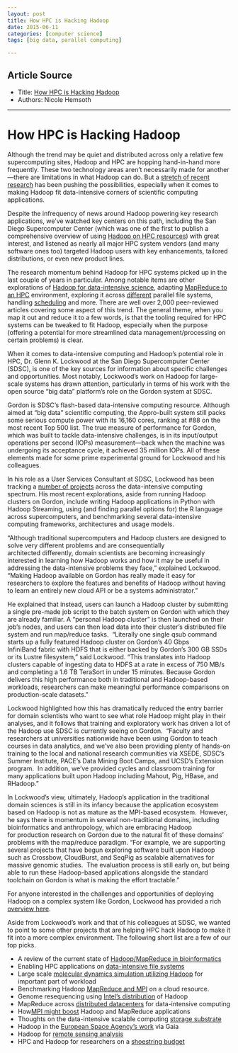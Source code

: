 ```yaml
---
layout: post
title: How HPC is Hacking Hadoop
date: 2015-06-11
categories: [computer science]
tags: [big data, parallel computing]

---
```


## Article Source
* Title: [How HPC is Hacking Hadoop](http://www.hpcwire.com/2014/02/11/hpc-hacking-hadoop/)
* Authors: Nicole Hemsoth



---

# How HPC is Hacking Hadoop

Although the trend may be quiet and distributed across only a relative
few supercomputing sites, Hadoop and HPC are hopping hand-in-hand more
frequently. These two technology areas aren’t necessarily made for
another—there are limitations in what Hadoop can do. But a [stretch of
recent
research](http://www.hpcwire.com/2014/02/14/adapting-hadoop-hpc-environments/)
has been pushing the possibilities, especially when it comes to making
Hadoop fit data-intensive corners of scientific computing applications.

Despite the infrequency of news around Hadoop powering key research
applications, we’ve watched key centers on this path, including the San
Diego Supercomputer Center (which was one of the first to publish a
comprehensive overview of using [Hadoop on HPC
resources](http://www.sdsc.edu/~allans/MyHadoop.pdf)) with great
interest, and listened as nearly all major HPC system vendors (and many
software ones too) targeted Hadoop users with key enhancements, tailored
distributions, or even new product lines.

The research momentum behind Hadoop for HPC systems picked up in the
last couple of years in particular. Among notable items are other
explorations of [Hadoop for data-intensive
science](http://ieeexplore.ieee.org/xpl/login.jsp?tp=&arnumber=6253490&url=http%3A%2F%2Fieeexplore.ieee.org%2Fxpls%2Fabs_all.jsp%3Farnumber%3D6253490),
adapting [MapReduce to an
HPC](http://ieeexplore.ieee.org/xpls/abs_all.jsp?arnumber=6076502)
environment, exploring it across
[different](http://dl.acm.org/citation.cfm?id=1713074) parallel file
systems, handling
[scheduling](http://link.springer.com/chapter/10.1007/978-3-642-32820-6_19#close)
and more. There are well over 2,000 peer-reviewed articles covering some
aspect of this trend. The general theme, when you map it out and reduce
it to a few words, is that the tooling required for HPC systems can be
tweaked to fit Hadoop, especially when the purpose (offering a potential
for more streamlined data management/processing on certain problems) is
clear.

When it comes to data-intensive computing and Hadoop’s potential role in
HPC, Dr. Glenn K. Lockwood at the San Diego Supercomputer Center (SDSC),
is one of the key sources for information about specific challenges and
opportunities. Most notably, Lockwood’s work on Hadoop for large-scale
systems has drawn attention, particularly in terms of his work with the
open source “big data” platform’s role on the Gordon system at SDSC.

Gordon is SDSC’s flash-based data-intensive computing resource. Although
aimed at “big data” scientific computing, the Appro-built system still
packs some serious compute power with its 16,160 cores, ranking at \#88
on the most recent Top 500 list. The true measure of performance for
Gordon, which was built to tackle data-intensive challenges, is in its
input/output operations per second (IOPs) measurement—back when the
machine was undergoing its acceptance cycle, it achieved 35 million
IOPs. All of these elements made for some prime experimental ground for
Lockwood and his colleagues.

In his role as a User Services Consultant at SDSC, Lockwood has been
tracking a [number of
projects](http://users.sdsc.edu/~glockwood/index.php) across the
data-intensive computing spectrum. His most recent explorations, aside
from running Hadoop clusters on Gordon, include writing Hadoop
applications in Python with Hadoop Streaming, using (and finding
parallel options for) the R language across supercomputers, and
benchmarking several data-intensive computing frameworks, architectures
and usage models.

“Although traditional supercomputers and Hadoop clusters are designed to
solve very different problems and are consequentially
architected differently, domain scientists are becoming increasingly
interested in learning how Hadoop works and how it may be useful in
addressing the data-intensive problems they face,” explained Lockwood. 
“Making Hadoop available on Gordon has really made it easy for
researchers to explore the features and benefits of Hadoop without
having to learn an entirely new cloud API or be a systems
administrator.”

He explained that instead, users can launch a Hadoop cluster by
submitting a single pre-made job script to the batch system on Gordon
with which they are already familiar. A “personal Hadoop cluster” is
then launched on their job’s nodes, and users can then load data into
their cluster’s distributed file system and run map/reduce
tasks.  “Literally one single qsub command starts up a fully featured
Hadoop cluster on Gordon’s 40 Gbps InfiniBand fabric with HDFS that is
either backed by Gordon’s 300 GB SSDs or its Lustre filesystem,” said
Lockwood. “This translates into Hadoop clusters capable of ingesting
data to HDFS at a rate in excess of 750 MB/s and completing a 1.6 TB
TeraSort in under 15 minutes. Because Gordon delivers this high
performance both in traditional and Hadoop-based workloads, researchers
can make meaningful performance comparisons on
production-scale datasets.”

Lockwood highlighted how this has dramatically reduced the entry barrier
for domain scientists who want to see what role Hadoop might play in
their analyses, and it follows that training and exploratory work has
driven a lot of the Hadoop use SDSC is currently seeing on Gordon.
 “Faculty and researchers at universities nationwide have been using
Gordon to teach courses in data analytics, and we’ve also been providing
plenty of hands-on training to the local and national research
communities via XSEDE, SDSC’s Summer Institute, PACE’s Data Mining Boot
Camps, and UCSD’s Extension program.  In addition, we’ve provided cycles
and classroom training for many applications built upon Hadoop including
Mahout, Pig, HBase, and RHadoop.”

In Lockwood’s view, ultimately, Hadoop’s application in the traditional
domain sciences is still in its infancy because the application
ecosystem based on Hadoop is not as mature as the MPI-based ecosystem.
 However, he says there is momentum in several non-traditional domains,
including bioinformatics and anthropology, which are embracing Hadoop
for production research on Gordon due to the natural fit of these
domains’ problems with the map/reduce paradigm. “For example, we are
supporting several projects that have begun exploring software built
upon Hadoop such as Crossbow, CloudBurst, and SeqPig as scalable
alternatives for massive genomic studies.  The evaluation process is
still early on, but being able to run these Hadoop-based applications
alongside the standard toolchain on Gordon is what is making the effort
tractable.”

For anyone interested in the challenges and opportunities of deploying
Hadoop on a complex system like Gordon, Lockwood has provided a rich
[overview here](http://users.sdsc.edu/~glockwood/di/hadoop-hpc.php).

Aside from Lockwood’s work and that of his colleagues at SDSC, we wanted
to point to some other projects that are helping HPC hack Hadoop to make
it fit into a more complex environment. The following short list are a
few of our top picks.

-   A review of the current state of [Hadoop/MapReduce in
    bioinformatics](http://www.biomedcentral.com/1471-2105/11/S12/S1)
-   Enabling HPC applications on [data-intensive file
    systems](http://www.cs.iit.edu/~scs/psfiles/jin_icpp_12.pdf)
-   Large scale [molecular dynamics simulation utilizing
    Hadoop](http://tigerprints.clemson.edu/cgi/viewcontent.cgi?article=1058&context=grads_symposium)
    for important part of workload
-   Benchmarking Hadoop [MapReduce and
    MPI](http://www.cs.utsa.edu/faculty/atc/pub/C47.pdf) on a cloud
    resource.
-   Genome resequencing using [Intel’s
    distribution](http://www.intel.pl/content/dam/www/public/us/en/documents/reports/genome-resequencing-with-crossbow-report.pdf)
    of Hadoop
-   MapReduce across [distributed
    datacenters](http://www.researchgate.net/publication/236268214_G-Hadoop_MapReduce_across_distributed_data_centers_for_data-intensive_computing/file/72e7e5179e6b87b58a.pdf)
    for data-intensive computing
-   How[MPI might
    boost](http://ieeexplore.ieee.org/xpl/login.jsp?tp=&arnumber=6047312&url=http%3A%2F%2Fieeexplore.ieee.org%2Fxpls%2Fabs_all.jsp%3Farnumber%3D6047312)
    Hadoop and MapReduce applications
-   Thoughts on the data-intensive scalable computing [storage
    substrate](http://repository.cmu.edu/cgi/viewcontent.cgi?article=1731&context=compsci)
-   Hadoop in the [European Space Agency’s
    work](http://arc.aiaa.org/doi/pdf/10.2514/6.2012-1275512) via Gaia
-   Hadoop for [remote sensing
    analysis](http://www.ijetae.com/files/Volume2Issue4/IJETAE_0412_77.pdf)
-   HPC and Hadoop for researchers on a [shoestring
    budget](http://link.springer.com/chapter/10.1007/978-3-319-01863-8_21)